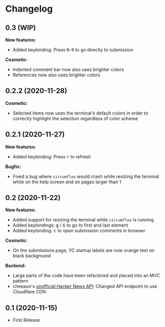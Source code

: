 # Changelog

## 0.3 (WIP)
**New features:**
- Added keybinding: Press <kbd>0</kbd>-<kbd>9</kbd> to go directly to submission

**Cosmetic:**
- Indented comment bar now also uses brighter colors
- References now also uses brighter colors

## 0.2.2 (2020-11-28)
**Cosmetic:**
- Selected items now uses the terminal's default colors in order to correctly highlight the selection regardless of 
  color scheme

## 0.2.1 (2020-11-27)
**New features:**
- Added keybinding: Press <kbd>r</kbd> to refresh

**Bugfix:**
- Fixed a bug where `circumflex` would crash while resizing the terminal while on the help screen and on pages larger 
  than 1

## 0.2 (2020-11-22)
**New features:**
- Added support for resizing the terminal while `circumflex` is running
- Added keybindings: <kbd>g</kbd> / <kbd>G</kbd> to go to first and last element
- Added keybinding: <kbd>c</kbd> to open submission comments in browser

**Cosmetic:**
- On the submissions page, YC startup labels are now orange text on black background

**Backend:**
- Large parts of the code have been refactored and placed into an MVC pattern
- cheeaun's [unofficial Hacker News API](https://github.com/cheeaun/node-hnapi): Changed API endpoint to use Cloudflare CDN

## 0.1 (2020-11-15)
- First Release
